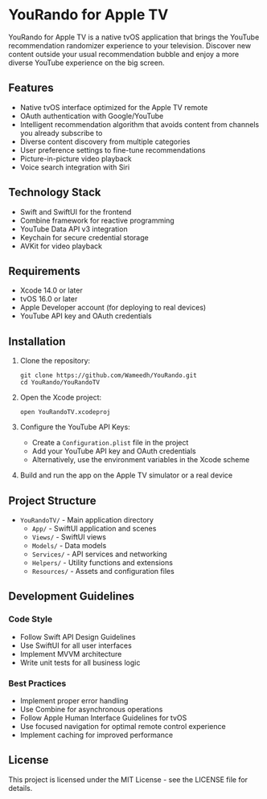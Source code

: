 # YouRando for Apple TV

YouRando for Apple TV is a native tvOS application that brings the YouTube recommendation randomizer experience to your television. Discover new content outside your usual recommendation bubble and enjoy a more diverse YouTube experience on the big screen.

## Features

- Native tvOS interface optimized for the Apple TV remote
- OAuth authentication with Google/YouTube
- Intelligent recommendation algorithm that avoids content from channels you already subscribe to
- Diverse content discovery from multiple categories
- User preference settings to fine-tune recommendations
- Picture-in-picture video playback
- Voice search integration with Siri

## Technology Stack

- Swift and SwiftUI for the frontend
- Combine framework for reactive programming
- YouTube Data API v3 integration
- Keychain for secure credential storage
- AVKit for video playback

## Requirements

- Xcode 14.0 or later
- tvOS 16.0 or later
- Apple Developer account (for deploying to real devices)
- YouTube API key and OAuth credentials

## Installation

1. Clone the repository:
   ```
   git clone https://github.com/Wameedh/YouRando.git
   cd YouRando/YouRandoTV
   ```

2. Open the Xcode project:
   ```
   open YouRandoTV.xcodeproj
   ```

3. Configure the YouTube API Keys:
   - Create a `Configuration.plist` file in the project
   - Add your YouTube API key and OAuth credentials
   - Alternatively, use the environment variables in the Xcode scheme

4. Build and run the app on the Apple TV simulator or a real device

## Project Structure

- `YouRandoTV/` - Main application directory
  - `App/` - SwiftUI application and scenes
  - `Views/` - SwiftUI views
  - `Models/` - Data models
  - `Services/` - API services and networking
  - `Helpers/` - Utility functions and extensions
  - `Resources/` - Assets and configuration files

## Development Guidelines

### Code Style

- Follow Swift API Design Guidelines
- Use SwiftUI for all user interfaces
- Implement MVVM architecture
- Write unit tests for all business logic

### Best Practices

- Implement proper error handling
- Use Combine for asynchronous operations
- Follow Apple Human Interface Guidelines for tvOS
- Use focused navigation for optimal remote control experience
- Implement caching for improved performance

## License

This project is licensed under the MIT License - see the LICENSE file for details. 